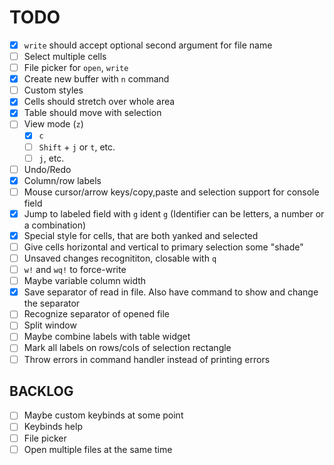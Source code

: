# TODO
- [x] `write` should accept optional second argument for file name
- [ ] Select multiple cells
- [ ] File picker for `open`, `write`
- [x] Create new buffer with `n` command
- [ ] Custom styles
- [x] Cells should stretch over whole area
- [x] Table should move with selection
- [ ] View mode (`z`)
  - [x] `c`
  - [ ] `Shift` + `j` or `t`, etc.
  - [ ] `j`, etc.
- [ ] Undo/Redo
- [x] Column/row labels
- [ ] Mouse cursor/arrow keys/copy,paste and selection support for console field
- [x] Jump to labeled field with `g` ident `g` (Identifier can be letters, a number or a combination)
- [x] Special style for cells, that are both yanked and selected
- [ ] Give cells horizontal and vertical to primary selection some "shade"
- [ ] Unsaved changes recognititon, closable with `q`
- [ ] `w!` and `wq!` to force-write
- [ ] Maybe variable column width
- [x] Save separator of read in file. Also have command to show and change the separator
- [ ] Recognize separator of opened file 
- [ ] Split window
- [ ] Maybe combine labels with table widget
- [ ] Mark all labels on rows/cols of selection rectangle
- [ ] Throw errors in command handler instead of printing errors

## BACKLOG
- [ ] Maybe custom keybinds at some point
- [ ] Keybinds help
- [ ] File picker
- [ ] Open multiple files at the same time
